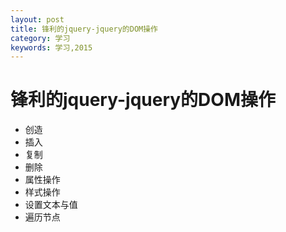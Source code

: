 ```yaml
---
layout: post
title: 锋利的jquery-jquery的DOM操作
category: 学习
keywords: 学习,2015
---
```



# 锋利的jquery-jquery的DOM操作
+ 创造
+ 插入
+ 复制
+ 删除
+ 属性操作
+ 样式操作
+ 设置文本与值
+ 遍历节点
